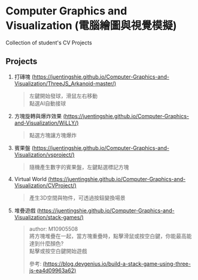 # Computer Graphics and Visualization (電腦繪圖與視覺模擬)

Collection of student's CV Projects

## Projects

1. 打磚塊 [(https://juentingshie.github.io/Computer-Graphics-and-Visualization/ThreeJS_Arkanoid-master/)](https://juentingshie.github.io/Computer-Graphics-and-Visualization/ThreeJS_Arkanoid-master/)

    > 左鍵開始發球，滑鼠左右移動    
    > 點選AI自動接球

2. 方塊旋轉與爆炸效果 [(https://juentingshie.github.io/Computer-Graphics-and-Visualization/WiLLY/)](https://juentingshie.github.io/Computer-Graphics-and-Visualization/WiLLY/)

    > 點選方塊讓方塊爆炸    

3. 賓果盤 [(https://juentingshie.github.io/Computer-Graphics-and-Visualization/vsproject/)](https://juentingshie.github.io/Computer-Graphics-and-Visualization/vsproject/)

    > 隨機產生數字的賓果盤，左鍵點選標記方塊    

4. Virtual World [(https://juentingshie.github.io/Computer-Graphics-and-Visualization/CVProject/)](https://juentingshie.github.io/Computer-Graphics-and-Visualization/CVProject/)

    > 產生3D空間與物件，可透過按鈕變換場景    

5. 堆疊遊戲 [(https://juentingshie.github.io/Computer-Graphics-and-Visualization/stack-games/)](https://juentingshie.github.io/Computer-Graphics-and-Visualization/stack-games/)

    > author: M10905508    
    > 將方塊堆疊在一起，當方塊重疊時，點擊滑鼠或按空白鍵，你能最高能達到什麼顏色?    
    > 點擊或按空白鍵開始遊戲
    > 
    > 參考: [(https://blog.devgenius.io/build-a-stack-game-using-three-js-ea4d09963a62)](https://blog.devgenius.io/build-a-stack-game-using-three-js-ea4d09963a62)